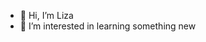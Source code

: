 - 👋 Hi, I’m Liza
- 👀 I’m interested in learning something new

<!---
elizarpif/elizarpif is a ✨ special ✨ repository because its `README.md` (this file) appears on your GitHub profile.
You can click the Preview link to take a look at your changes.
--->
